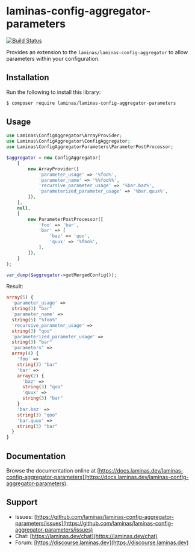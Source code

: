 # laminas-config-aggregator-parameters

[![Build Status](https://github.com/laminas/laminas-config-aggregator-parameters/workflows/Continuous%20Integration/badge.svg)](https://github.com/laminas/laminas-config-aggregator-parameters/actions?query=workflow%3A"Continuous+Integration")

Provides an extension to the `laminas/laminas-config-aggregator` to allow parameters within your configuration.

## Installation

Run the following to install this library:

```bash
$ composer require laminas/laminas-config-aggregator-parameters
```

## Usage

```php
use Laminas\ConfigAggregator\ArrayProvider;
use Laminas\ConfigAggregator\ConfigAggregator;
use Laminas\ConfigAggregatorParameters\ParameterPostProcessor;

$aggregator = new ConfigAggregator(
    [
        new ArrayProvider([
            'parameter_usage' => '%foo%',
            'parameter_name' => '%%foo%%',
            'recursive_parameter_usage' => '%bar.baz%',
            'parameterized_parameter_usage' => '%bar.quux%',
        ]),
    ],
    null,
    [
        new ParameterPostProcessor([
            'foo' => 'bar',
            'bar' => [
                'baz' => 'qoo',
                'quux' => '%foo%', 
            ],
        ]),
    ]
);

var_dump($aggregator->getMergedConfig());
```

Result:

```php
array(5) {
  'parameter_usage' =>
  string(3) "bar"
  'parameter_name' =>
  string(5) "%foo%"
  'recursive_parameter_usage' =>
  string(3) "qoo"
  'parameterized_parameter_usage' =>
  string(3) "bar"
  'parameters' =>
  array(4) {
    'foo' =>
    string(3) "bar"
    'bar' =>
    array(2) {
      'baz' =>
      string(3) "qoo"
      'quux' =>
      string(3) "bar"
    }
    'bar.baz' =>
    string(3) "qoo"
    'bar.quux' =>
    string(3) "bar"
  }
}
```

## Documentation

Browse the documentation online at [https://docs.laminas.dev/laminas-config-aggregator-parameters](https://docs.laminas.dev/laminas-config-aggregator-parameters).

## Support

* Issues: [https://github.com/laminas/laminas-config-aggregator-parameters/issues](https://github.com/laminas/laminas-config-aggregator-parameters/issues)
* Chat: [https://laminas.dev/chat](https://laminas.dev/chat)
* Forum: [https://discourse.laminas.dev](https://discourse.laminas.dev)
